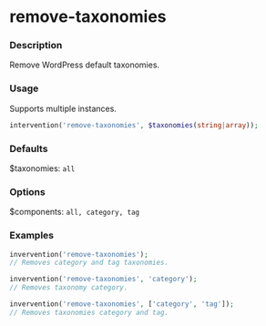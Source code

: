# remove-taxonomies

### Description
Remove WordPress default taxonomies.

### Usage
Supports multiple instances.
```php
intervention('remove-taxonomies', $taxonomies(string|array));
```

### Defaults
$taxonomies: `all`

### Options
$components: `all, category, tag`

### Examples
```php
invervention('remove-taxonomies');
// Removes category and tag taxonomies.

invervention('remove-taxonomies', 'category');
// Removes taxonomy category.

invervention('remove-taxonomies', ['category', 'tag']);
// Removes taxonomies category and tag.
```
